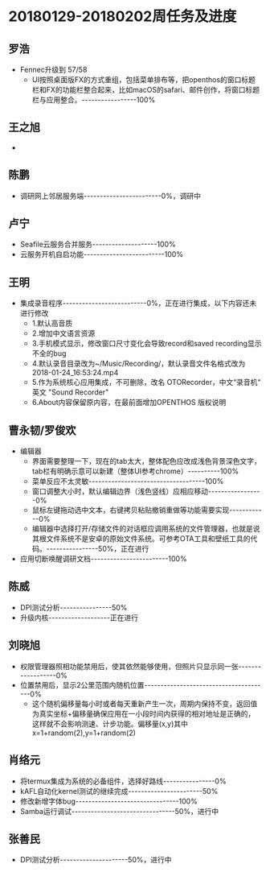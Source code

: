 # 20180129-20180202周任务及进度

## 罗浩
- Fennec升级到 57/58
   - UI按照桌面版FX的方式重组，包括菜单排布等，把openthos的窗口标题栏和FX的功能栏整合起来，比如macOS的safari、邮件创作，将窗口标题栏与应用整合。-----------------100%

## 王之旭
- 


## 陈鹏
- 调研网上邻居服务端------------------------0%，调研中

## 卢宁
- Seafile云服务合并服务--------------------100%
- 云服务开机自启功能-------------------------100%

## 王明
- 集成录音程序--------------------------0%，正在进行集成，以下内容还未进行修改
   - 1.默认高音质
   - 2.增加中文语言资源
   - 3.手机模式显示，修改窗口尺寸变化会导致record和saved recording显示不全的bug
   - 4.默认录音目录改为~/Music/Recording/，默认录音文件名格式改为 2018-01-24_16:53:24.mp4
   - 5.作为系统核心应用集成，不可删除，改名 OTORecorder，中文“录音机“ 英文 "Sound Recorder"
   - 6.About内容保留原内容，在最前面增加OPENTHOS 版权说明

## 曹永韧/罗俊欢
- 编辑器
   - 界面需要整理一下，现在的tab太大，整体配色应改成浅色背景深色文字，tab栏有明确示意可以新建（整体UI参考chrome）----------100%
   - 菜单反应不太灵敏------------------------------------100%
   - 窗口调整大小时，默认编辑边界（浅色竖线）应相应移动-----------------0%
   - 鼠标左键拖动选中文本，右键拷贝粘贴撤销重做等功能需要实现------------0%
   - 编辑器中选择打开/存储文件的对话框应调用系统的文件管理器，也就是说其根文件系统不是安卓的原始文件系统。可参考OTA工具和壁纸工具的代码。----------------50%，正在进行
- 应用切断唤醒调研文档------------------------100%

## 陈威
- DPI测试分析----------------50%
- 升级内核-------------------正在进行

## 刘晓旭
- 权限管理器照相功能禁用后，使其依然能够使用，但照片只显示同一张------------------0%
- 位置禁用后，显示2公里范围内随机位置---------------------------------------0%
   - 这个随机偏移量每小时或者每天重新产生一次，周期内保持不变，返回值为真实坐标+偏移量确保应用在一小段时间内获得的相对地址是正确的，这样就不会影响测速、计步功能。偏移量(x,y)其中 x=1+random(2),y=1+random(2)

## 肖络元
- 将termux集成为系统的必备组件，选择好路线----------------0%
- kAFL自动化kernel测试的继续完成-----------------------50%
- 修改新增字体bug--------------------------------100%
- Samba运行调试--------------------------------50%，进行中

## 张善民
- DPI测试分析---------------------50%，进行中
